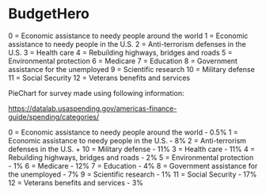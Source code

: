 # BudgetHero

0 = Economic assistance to needy people around the world
1 = Economic assistance to needy people in the U.S.
2 = Anti-terrorism defenses in the U.S.
3 = Health care 
4 = Rebuilding highways, bridges and roads
5 = Environmental protection
6 = Medicare
7 = Education
8 = Government assistance for the unemployed
9 = Scientific research
10 = Military defense
11 = Social Security
12 = Veterans benefits and services


PieChart for survey made using following information:

https://datalab.usaspending.gov/americas-finance-guide/spending/categories/

0 = Economic assistance to needy people around the world - 0.5%
1 = Economic assistance to needy people in the U.S. - 8%
2 = Anti-terrorism defenses in the U.S. + 10 = Military defense - 11%
3 = Health care - 11%
4 = Rebuilding highways, bridges and roads - 2%
5 = Environmental protection - 1%
6 = Medicare - 12%
7 = Education - 4%
8 = Government assistance for the unemployed - 7%
9 = Scientific research - 1%
11 = Social Security - 17%
12 = Veterans benefits and services - 3%



   
    
